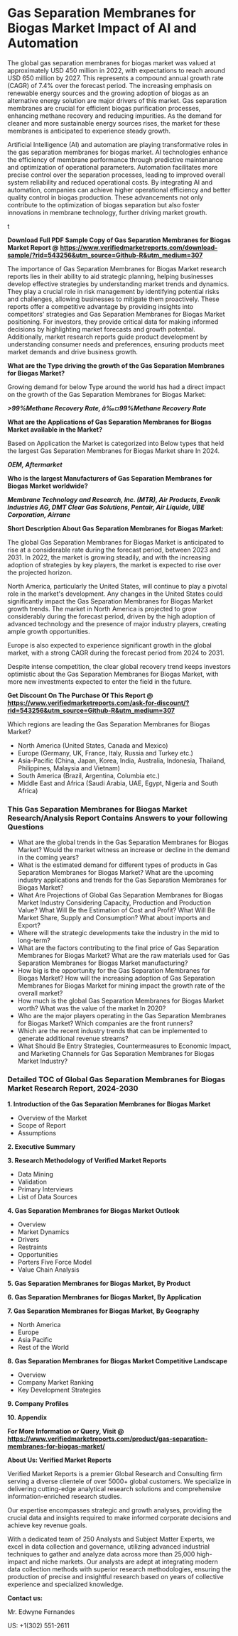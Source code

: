 <meta name="title" content="Global Gas Separation Membranes for Biogas Market Impact of AI and Automation"><meta name="description" content="The global gas separation membranes for biogas market was valued at approximately USD 450 million in 2022, with expectations to reach around USD 650 million by 2027. T"><meta name="title" content="Gas Separation Membranes for Biogas Market Size, Share, Scope, Trends, Growth, Opportunities, Analysis, Forecast"><h1>Gas Separation Membranes for Biogas Market Impact of AI and Automation</h1><p>The global gas separation membranes for biogas market was valued at approximately USD 450 million in 2022, with expectations to reach around USD 650 million by 2027. This represents a compound annual growth rate (CAGR) of 7.4% over the forecast period. The increasing emphasis on renewable energy sources and the growing adoption of biogas as an alternative energy solution are major drivers of this market. Gas separation membranes are crucial for efficient biogas purification processes, enhancing methane recovery and reducing impurities. As the demand for cleaner and more sustainable energy sources rises, the market for these membranes is anticipated to experience steady growth.</p><p>Artificial Intelligence (AI) and automation are playing transformative roles in the gas separation membranes for biogas market. AI technologies enhance the efficiency of membrane performance through predictive maintenance and optimization of operational parameters. Automation facilitates more precise control over the separation processes, leading to improved overall system reliability and reduced operational costs. By integrating AI and automation, companies can achieve higher operational efficiency and better quality control in biogas production. These advancements not only contribute to the optimization of biogas separation but also foster innovations in membrane technology, further driving market growth.</p>t</p><p id="" class=""><strong>Download Full PDF Sample Copy of Gas Separation Membranes for Biogas Market Report @ <a href="https://www.verifiedmarketreports.com/download-sample/?rid=543256&utm_source=Github-R&utm_medium=307" target="_blank">https://www.verifiedmarketreports.com/download-sample/?rid=543256&utm_source=Github-R&utm_medium=307</a></strong></p><p>The importance of&nbsp;Gas Separation Membranes for Biogas Market research reports lies in their ability to aid strategic planning, helping businesses develop effective strategies by understanding market trends and dynamics. They play a crucial role in risk management by identifying potential risks and challenges, allowing businesses to mitigate them proactively. These reports offer a competitive advantage by providing insights into competitors' strategies and Gas Separation Membranes for Biogas Market positioning. For investors, they provide critical data for making informed decisions by highlighting market forecasts and growth potential. Additionally, market research reports guide product development by understanding consumer needs and preferences, ensuring products meet market demands and drive business growth.</p><p><strong>What are the&nbsp;Type driving the growth of the Gas Separation Membranes for Biogas Market?</strong></p><p id="" class="">Growing demand for below Type around the world has had a direct impact on the growth of the Gas Separation Membranes for Biogas Market:</p><em><strong>>99%Methane Recovery Rate, â‰¤99%Methane Recovery Rate</strong></em></p><strong>What are the&nbsp;Applications&nbsp;of Gas Separation Membranes for Biogas Market available in the Market?</strong></p><p id="" class="">Based on Application the Market is categorized into Below types that held the largest Gas Separation Membranes for Biogas Market share In 2024.</p><em><strong>OEM, Aftermarket</strong></em></p><strong>Who is the largest Manufacturers of Gas Separation Membranes for Biogas Market worldwide?</strong></p><p><em><strong>Membrane Technology and Research, Inc. (MTR), Air Products, Evonik Industries AG, DMT Clear Gas Solutions, Pentair, Air Liquide, UBE Corporation, Airrane</strong></em></p><p id="" class=""><strong>Short Description About Gas Separation Membranes for Biogas Market:</strong></p><p>The global Gas Separation Membranes for Biogas Market is anticipated to rise at a considerable rate during the forecast period, between 2023 and 2031. In 2022, the market is growing steadily, and with the increasing adoption of strategies by key players, the market is expected to rise over the projected horizon.</p><p>North America, particularly the United States, will continue to play a pivotal role in the market's development. Any changes in the United States could significantly impact the Gas Separation Membranes for Biogas Market growth trends. The market in North America is projected to grow considerably during the forecast period, driven by the high adoption of advanced technology and the presence of major industry players, creating ample growth opportunities.</p><p>Europe is also expected to experience significant growth in the global market, with a strong CAGR during the forecast period from 2024 to 2031.</p><p>Despite intense competition, the clear global recovery trend keeps investors optimistic about the Gas Separation Membranes for Biogas Market, with more new investments expected to enter the field in the future.</p><p id="" class=""><strong>Get Discount On The Purchase Of This Report @ <a href="https://www.verifiedmarketreports.com/ask-for-discount/?rid=543256&utm_source=Github-R&utm_medium=307" target="_blank">https://www.verifiedmarketreports.com/ask-for-discount/?rid=543256&utm_source=Github-R&utm_medium=307</a></strong></p>Which regions are leading the Gas Separation Membranes for Biogas Market?</p><ul><li>North America (United States, Canada and Mexico)</li><li>Europe (Germany, UK, France, Italy, Russia and Turkey etc.)</li><li>Asia-Pacific (China, Japan, Korea, India, Australia, Indonesia, Thailand, Philippines, Malaysia and Vietnam)</li><li>South America (Brazil, Argentina, Columbia etc.)</li><li>Middle East and Africa (Saudi Arabia, UAE, Egypt, Nigeria and South Africa)</li></ul><h3 id="" class="">This Gas Separation Membranes for Biogas Market Research/Analysis Report Contains Answers to your following Questions</h3><ul><li>What are the global trends in the Gas Separation Membranes for Biogas Market? Would the market witness an increase or decline in the demand in the coming years?</li><li>What is the estimated demand for different types of products in Gas Separation Membranes for Biogas Market? What are the upcoming industry applications and trends for the Gas Separation Membranes for Biogas Market?</li><li>What Are Projections of Global Gas Separation Membranes for Biogas Market Industry Considering Capacity, Production and Production Value? What Will Be the Estimation of Cost and Profit? What Will Be Market Share, Supply and Consumption? What about imports and Export?</li><li>Where will the strategic developments take the industry in the mid to long-term?</li><li>What are the factors contributing to the final price of Gas Separation Membranes for Biogas Market? What are the raw materials used for Gas Separation Membranes for Biogas Market manufacturing?</li><li>How big is the opportunity for the Gas Separation Membranes for Biogas Market? How will the increasing adoption of Gas Separation Membranes for Biogas Market for mining impact the growth rate of the overall market?</li><li>How much is the global Gas Separation Membranes for Biogas Market worth? What was the value of the market In 2020?</li><li>Who are the major players operating in the Gas Separation Membranes for Biogas Market? Which companies are the front runners?</li><li>Which are the recent industry trends that can be implemented to generate additional revenue streams?</li><li>What Should Be Entry Strategies, Countermeasures to Economic Impact, and Marketing Channels for Gas Separation Membranes for Biogas Market Industry?</li></ul><h3 id="" class="">Detailed TOC of Global Gas Separation Membranes for Biogas Market Research Report, 2024-2030</h3><p id="" class=""><strong>1. Introduction of the Gas Separation Membranes for Biogas Market</strong></p><ul><li>Overview of the Market</li><li>Scope of Report</li><li>Assumptions</li></ul><p id="" class=""><strong>2. Executive Summary</strong></p><p id="" class=""><strong>3. Research Methodology of Verified Market Reports</strong></p><ul><li>Data Mining</li><li>Validation</li><li>Primary Interviews</li><li>List of Data Sources</li></ul><p id="" class=""><strong>4. Gas Separation Membranes for Biogas Market Outlook</strong></p><ul><li>Overview</li><li>Market Dynamics</li><li>Drivers</li><li>Restraints</li><li>Opportunities</li><li>Porters Five Force Model</li><li>Value Chain Analysis</li></ul><p id="" class=""><strong>5. Gas Separation Membranes for Biogas Market, By Product</strong></p><p id="" class=""><strong>6. Gas Separation Membranes for Biogas Market, By Application</strong></p><p id="" class=""><strong>7. Gas Separation Membranes for Biogas Market, By Geography</strong></p><ul><li>North America</li><li>Europe</li><li>Asia Pacific</li><li>Rest of the World</li></ul><p id="" class=""><strong>8. Gas Separation Membranes for Biogas Market Competitive Landscape</strong></p><ul><li>Overview</li><li>Company Market Ranking</li><li>Key Development Strategies</li></ul><p id="" class=""><strong>9. Company Profiles</strong></p><p id="" class=""><strong>10. Appendix</strong></p><p id="" class=""><strong>For More Information or Query, Visit @ <a href="https://www.verifiedmarketreports.com/product/gas-separation-membranes-for-biogas-market/" target="_blank">https://www.verifiedmarketreports.com/product/gas-separation-membranes-for-biogas-market/</a></strong></p><p id="" class=""><strong>About Us: Verified Market Reports</strong></p><p id="" class="">Verified Market Reports is a premier Global Research and Consulting firm serving a diverse clientele of over 5000+ global customers. We specialize in delivering cutting-edge analytical research solutions and comprehensive information-enriched research studies.</p><p id="" class="">Our expertise encompasses strategic and growth analyses, providing the crucial data and insights required to make informed corporate decisions and achieve key revenue goals.</p><p id="" class="">With a dedicated team of 250 Analysts and Subject Matter Experts, we excel in data collection and governance, utilizing advanced industrial techniques to gather and analyze data across more than 25,000 high-impact and niche markets. Our analysts are adept at integrating modern data collection methods with superior research methodologies, ensuring the production of precise and insightful research based on years of collective experience and specialized knowledge.</p><p id="" class=""><strong>Contact us:</strong></p><p id="" class="">Mr. Edwyne Fernandes</p><p id="" class="">US: +1(302) 551-2611</p>